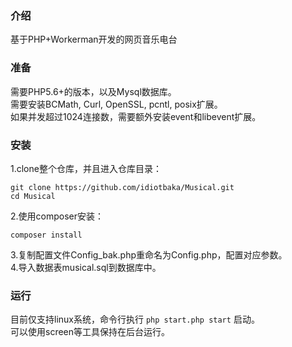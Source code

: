 ### 介绍
 基于PHP+Workerman开发的网页音乐电台

### 准备
 需要PHP5.6+的版本，以及Mysql数据库。  
 需要安装BCMath, Curl, OpenSSL, pcntl, posix扩展。  
 如果并发超过1024连接数，需要额外安装event和libevent扩展。

### 安装
 1.clone整个仓库，并且进入仓库目录：
```
git clone https://github.com/idiotbaka/Musical.git
cd Musical
```
 2.使用composer安装：
```
composer install
```
 3.复制配置文件Config_bak.php重命名为Config.php，配置对应参数。   
 4.导入数据表musical.sql到数据库中。

### 运行
 目前仅支持linux系统，命令行执行 `php start.php start` 启动。  
 可以使用screen等工具保持在后台运行。
